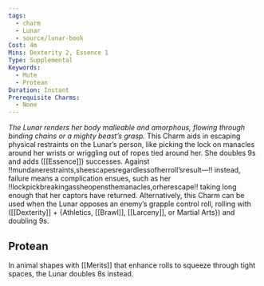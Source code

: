 ```yaml
---
tags:
  - charm
  - Lunar
  - source/lunar-book
Cost: 4m
Mins: Dexterity 2, Essence 1
Type: Supplemental
Keywords:
  - Mute
  - Protean
Duration: Instant
Prerequisite Charms:
  - None
---
```

*The Lunar renders her body malleable and amorphous, flowing through binding chains or a mighty beast’s grasp.*
This Charm aids in escaping physical restraints on the Lunar’s person, like picking the lock on manacles around her wrists or wriggling out of ropes tied around her. She doubles 9s and adds ([[Essence]]) successes. Against !!mundanerestraints,sheescapesregardlessofherroll’sresult—!! instead, failure means a complication ensues, such as her !!lockpickbreakingassheopensthemanacles,orherescape!! taking long enough that her captors have returned. Alternatively, this Charm can be used when the Lunar opposes an enemy’s grapple control roll, rolling with ([[Dexterity]] + {Athletics, [[Brawl]], [[Larceny]], or Martial Arts}) and doubling 9s. 
## Protean 

In animal shapes with [[Merits]] that enhance rolls to squeeze through tight spaces, the Lunar doubles 8s instead.